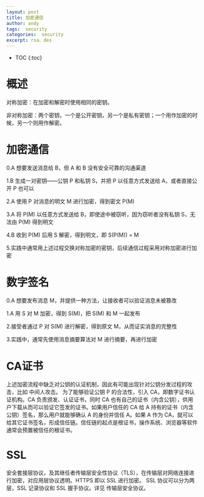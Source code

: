 ```yaml
---
layout: post
title: 加密通信
author: andy
tags:  security
categories:  security
excerpt: rsa、des
---
```


* TOC
{:toc}

# 概述

对称加密：在加密和解密时使用相同的密钥。

非对称加密：两个密钥，一个是公开密钥，另一个是私有密钥；一个用作加密的时候，另一个则用作解密。

# 加密通信

0.A 想要发送消息给 B，但 A 和 B 没有安全可靠的沟通渠道

1.B 生成一对密钥——公钥 P 和私钥 S，并把 P 以任意方式发送给 A，或者直接公开 P 也可以

2.A 使用 P 对消息的明文 M 进行加密，得到密文 P(M)

3.A 将 P(M) 以任意方式发送给 B，即使途中被窃听，因为窃听者没有私钥 S，无法由 P(M) 得到明文

4.B 收到 P(M) 后用 S 解密，得到明文，即 S(P(M)) = M

5.实践中通常用上述过程交换对称加密的密钥，后续通信过程采用对称加密进行加密

# 数字签名

0.A 想要发布消息 M，并提供一种方法，让接收者可以验证消息未被篡改

1.A 用 S 对 M 加密，得到 S(M)，把 S(M) 和 M 一起发布

2.接受者通过 P 对 S(M) 进行解密，得到原文 M，从而证实消息的完整性

3.实践中，通常先使用消息摘要算法对 M 进行摘要，再进行加密

# CA证书

上述加密流程中缺乏对公钥的认证机制，因此有可能出现针对公钥分发过程的攻击，比如 中间人攻击。
为了能够验证公钥 P 的合法性，引入 CA，即数字证书认证机构。CA 负责颁发、认证证书，同时 CA 也有自己的证书（内含公钥），供用户下载从而可以验证它签发的证书。如果用户信任的 CA 给 A 持有的证书（内含公钥）签名，那么用户就能够确认 A 的身份并信任 A。如果 A 作为 CA，就可以给其它证书签名，形成信任链。信任链的起点是根证书，操作系统、浏览器等软件通常会预置被信任的根证书。

# SSL

安全套接层协议，及其继任者传输层安全性协议（TLS），在传输层对网络连接进行加密，对应用层协议透明。HTTPS 即以 SSL 进行加密。
SSL 协议可以分为两层，SSL 记录协议和 SSL 握手协议。详见 传输层安全协议。

